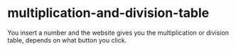 # multiplication-and-division-table
 You insert a number and the website gives you the multiplication or division table, depends on what button you click.
